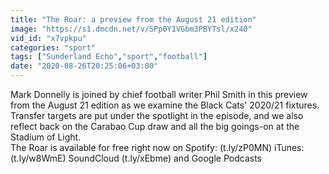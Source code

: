 ```yaml
---
title: "The Roar: a preview from the August 21 edition"
image: "https://s1.dmcdn.net/v/SPp0Y1VGbm3PBYTsl/x240"
vid_id: "x7vpkpu"
categories: "sport"
tags: ["Sunderland Echo","sport","football"]
date: "2020-08-26T20:25:06+03:00"
---
```

Mark Donnelly is joined by chief football writer Phil Smith in this preview from the August 21 edition as we examine the Black Cats' 2020/21 fixtures.  <br>Transfer targets are put under the spotlight in the episode, and we also reflect back on the Carabao Cup draw and all the big goings-on at the Stadium of Light.  <br>The Roar is available for free right now on Spotify: (t.ly/zP0MN) iTunes: (t.ly/w8WmE) SoundCloud (t.ly/xEbme) and Google Podcasts
